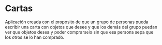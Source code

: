 # Cartas
Aplicación creada con el proposito de que un grupo de personas pueda escribir una carta con objetos que desee 
y que los demás del grupo puedan ver que objetos desea y poder comprarselo sin que esa persona sepa que los otros se lo han comprado. 
